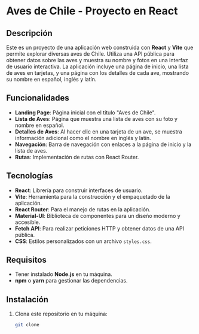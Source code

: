 # Aves de Chile - Proyecto en React

## Descripción

Este es un proyecto de una aplicación web construida con **React** y **Vite** que permite explorar diversas aves de Chile. Utiliza una API pública para obtener datos sobre las aves y muestra su nombre y fotos en una interfaz de usuario interactiva. La aplicación incluye una página de inicio, una lista de aves en tarjetas, y una página con los detalles de cada ave, mostrando su nombre en español, inglés y latín.

## Funcionalidades

- **Landing Page**: Página inicial con el título "Aves de Chile".
- **Lista de Aves**: Página que muestra una lista de aves con su foto y nombre en español.
- **Detalles de Aves**: Al hacer clic en una tarjeta de un ave, se muestra información adicional como el nombre en inglés y latín.
- **Navegación**: Barra de navegación con enlaces a la página de inicio y la lista de aves.
- **Rutas**: Implementación de rutas con React Router.

## Tecnologías

- **React**: Librería para construir interfaces de usuario.
- **Vite**: Herramienta para la construcción y el empaquetado de la aplicación.
- **React Router**: Para el manejo de rutas en la aplicación.
- **Material-UI**: Biblioteca de componentes para un diseño moderno y accesible.
- **Fetch API**: Para realizar peticiones HTTP y obtener datos de una API pública.
- **CSS**: Estilos personalizados con un archivo `styles.css`.

## Requisitos

- Tener instalado **Node.js** en tu máquina.
- **npm** o **yarn** para gestionar las dependencias.

## Instalación

1. Clona este repositorio en tu máquina:

   ```bash
   git clone 